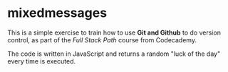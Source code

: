 # mixedmessages

This is a simple exercise to train how to use **Git and Github** to do version control, as part of the _Full Stack Path_ course from Codecademy.

The code is written in JavaScript and returns a random "luck of the day" every time is executed.

